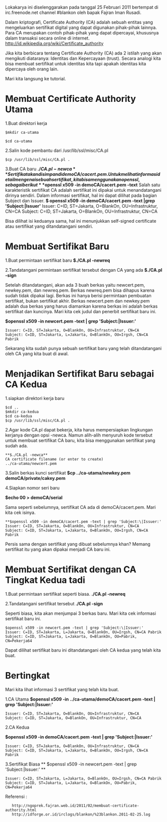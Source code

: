  Lokakarya ini diselenggarakan pada tanggal 25 Februari 2011 bertempat di irc.freenode.net channel #blankon oleh bapak Fajran Iman Rusadi.

Dalam kriptografi, Certificate Authority (CA) adalah sebuah entitas yang mengeluarkan sertifikat digital yang dapat digunakan pihak-pihak lainnya. Para CA merupakan contoh pihak-pihak yang dapat dipercayai, khususnya dalam transaksi secara online di internet.​http://id.wikipedia.org/wiki/Certificate_authority

Jika kita berbicara tentang Certificate Authority (CA) ada 2 istilah yang akan mengikuti diataranya: Identitas dan Kepercayaan (trust). Secara analogi kita bisa membuat sertifikat untuk identitas kita tapi apakah identitas kita dipercaya oleh orang lain.

Mari kita langsung ke tutorial. 

# Membuat Certificate Authority Utama
1.Buat direktori kerja 
  ```
$mkdir ca-utama
```
```
$cd ca-utama
```

2.Salin kode pembantu dari /usr/lib/ssl/misc/CA.pl 
```
$cp /usr/lib/ssl/misc/CA.pl .
```

3.Buat CA baru **$./CA.pl -newca** 
Sertifikat akan disimpan di demoCA/cacert.pem. Untuk melihat informasi detail mengenai sebuah sertifikat, kita bisa menggunakan openssl, sebagai berikut
**$openssl x509 -in demoCA/cacert.pem -text**
Salah satu karakteristik sertifikat CA adalah sertifikat ini dipakai untuk menandatangani dirinya sendiri. Dalam informasi sertifikat, hal ini dapat dilihat pada bagian Subject dan Issuer.
**$ openssl x509 -in demoCA/cacert.pem -text |grep 'Subject:\|Issuer'**
Issuer: C=ID, ST=Jakarta, O=BlankOn, OU=Infrastruktur, CN=CA
Subject: C=ID, ST=Jakarta, O=BlankOn, OU=Infrastruktur, CN=CA

Bisa dilihat isi keduanya sama, hal ini menunjukkan self-signed certificate atau sertifikat yang ditandatangani sendiri.

# Membuat Sertifikat Baru

1.Buat permintaan sertifikat baru 
**$./CA.pl -newreq**

2.Tandatangani permintaan sertifikat tersebut dengan CA yang ada 
**$./CA.pl -sign**

Setelah ditandatangani, akan ada 3 buah berkas yaitu newcert.pem, newkey.pem, dan newreq.pem. Berkas newreq.pem bisa dihapus karena sudah tidak dipakai lagi. Berkas ini hanya berisi permintaan pembuatan sertifikat, bukan sertifikat akhir. Berkas newcert.pem dan newkey.pem adalah dua berkas yang harus diamankan karena berkas ini adalah berkas sertifikat dan kuncinya.
Mari kita cek judul dan penerbit sertifikat baru ini.

**$openssl x509 -in newcert.pem -text | grep 'Subject:\|Issuer:'**
```
Issuer: C=ID, ST=Jakarta, O=BlankOn, OU=Infrastruktur, CN=CA
Subject: C=ID, ST=Jakarta, L=Jakarta, O=BlankOn, OU=Irgsh, CN=CA Pabrik
```
Sekarang kita sudah punya sebuah sertifikat baru yang telah ditandatangani oleh CA yang kita buat di awal.

# Menjadikan Sertifikat Baru sebagai CA Kedua

1.siapkan direktori kerja baru 
```
$cd ..
$mkdir ca-kedua
$cd ca-kedua
$cp /usr/lib/ssl/misc/CA.pl .
```
2.Agar kode CA.pl dapat bekerja, kita harus mempersiapkan lingkungan kerjanya dengan opsi -newca. Namun alih-alih menyuruh kode tersebut untuk membuat sertifikat CA baru, kita bisa menggunakan sertifikat yang sudah ada. 
```
**$./CA.pl -newca**
CA certificate filename (or enter to create)
../ca-utama/newcert.pem
```

3.Salin berkas kunci sertifikat 
**$cp ../ca-utama/newkey.pem demoCA/private/cakey.pem**

4.Siapkan nomor seri baru 

**$echo 00 > demoCA/serial**

Sama seperti sebelumnya, sertifikat CA ada di demoCA/cacert.pem. Mari kita cek isinya.
```
**$openssl x509 -in demoCA/cacert.pem -text | grep 'Subject:\|Issuer:'
Issuer: C=ID, ST=Jakarta, O=BlankOn, OU=Infrastruktur, CN=CA
Subject: C=ID, ST=Jakarta, L=Jakarta, O=BlankOn, OU=Irgsh, CN=CA Pabrik
```
Persis sama dengan sertifikat yang dibuat sebelumnya khan? Memang sertifikat itu yang akan dipakai menjadi CA baru ini.

# Membuat Sertifikat dengan CA Tingkat Kedua tadi

1.Buat permintaan sertifikat seperti biasa. 
**./CA.pl -newreq**

2.Tandatangani sertifikat tersebut 
**./CA.pl -sign**

Seperti biasa, kita akan menjumpai 3 berkas baru. Mari kita cek informasi sertifikat baru ini.
```
$openssl x509 -in newcert.pem -text | grep 'Subject:\|Issuer:'
Issuer: C=ID, ST=Jakarta, L=Jakarta, O=BlankOn, OU=Irgsh, CN=CA Pabrik
Subject: C=ID, ST=Jakarta, L=Jakarta, O=BlankOn, OU=Pabrik, CN=Pekerja64
```
Dapat dilihat sertifikat baru ini ditandatangani oleh CA kedua yang telah kita buat.

# Bertingkat

Mari kita lihat informasi 3 sertifikat yang telah kita buat.

1.CA Utama 
**$openssl x509 -in ../ca-utama/demoCA/cacert.pem -text | grep 'Subject:\|Issuer:'**
```
Issuer: C=ID, ST=Jakarta, O=BlankOn, OU=Infrastruktur, CN=CA
Subject: C=ID, ST=Jakarta, O=BlankOn, OU=Infrastruktur, CN=CA
```
2.CA Kedua 

**$openssl x509 -in demoCA/cacert.pem -text | grep 'Subject:\|Issuer:'**
```
Issuer: C=ID, ST=Jakarta, O=BlankOn, OU=Infrastruktur, CN=CA
Subject: C=ID, ST=Jakarta, L=Jakarta, O=BlankOn, OU=Irgsh, CN=CA Pabrik
```

3.Sertifikat Biasa 
** $openssl x509 -in newcert.pem -text | grep 'Subject:\|Issuer:' **
```
Issuer: C=ID, ST=Jakarta, L=Jakarta, O=BlankOn, OU=Irgsh, CN=CA Pabrik
Subject: C=ID, ST=Jakarta, L=Jakarta, O=BlankOn, OU=Pabrik, CN=Pekerja64
```
Referensi :
```
   ​http://ngoprek.fajran.web.id/2011/02/membuat-certificate-authority.html
   ​http://idforge.or.id/irclogs/blankon/%23blankon.2011-02-25.log
 ```

